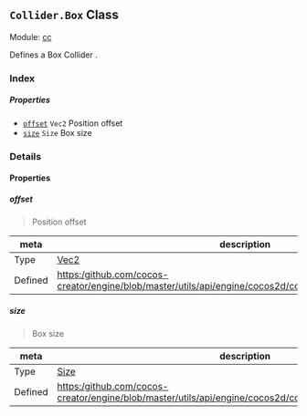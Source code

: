 ## `Collider.Box` Class



Module: [cc](../modules/cc.md)




Defines a Box Collider .

### Index

##### Properties

  - [`offset`](#offset) `Vec2` Position offset
  - [`size`](#size) `Size` Box size





### Details


#### Properties


##### offset

> Position offset

| meta | description |
|------|-------------|
| Type | <a href="../classes/Vec2.html" class="crosslink">Vec2</a> |
| Defined | [https:/github.com/cocos-creator/engine/blob/master/utils/api/engine/cocos2d/core/collider/CCBoxCollider.js:40](https:/github.com/cocos-creator/engine/blob/master/utils/api/engine/cocos2d/core/collider/CCBoxCollider.js#L40) |



##### size

> Box size

| meta | description |
|------|-------------|
| Type | <a href="../classes/Size.html" class="crosslink">Size</a> |
| Defined | [https:/github.com/cocos-creator/engine/blob/master/utils/api/engine/cocos2d/core/collider/CCBoxCollider.js:57](https:/github.com/cocos-creator/engine/blob/master/utils/api/engine/cocos2d/core/collider/CCBoxCollider.js#L57) |






